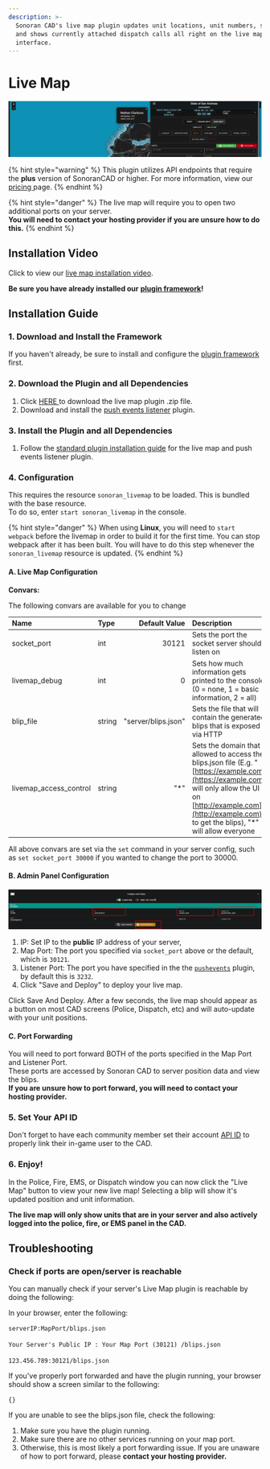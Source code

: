 ```yaml
---
description: >-
  Sonoran CAD's live map plugin updates unit locations, unit numbers, statuses,
  and shows currently attached dispatch calls all right on the live map
  interface.
---
```


# Live Map

![Sonoran CAD&apos;s Custom Integrated Live Map System](../../../.gitbook/assets/live_map.png)

{% hint style="warning" %}
This plugin utilizes API endpoints that require the **plus** version of SonoranCAD or higher. For more information, view our [pricing ](../../../pricing/faq/)page.
{% endhint %}

{% hint style="danger" %}
The live map will require you to open two additional ports on your server.  
**You will need to contact your hosting provider if you are unsure how to do this.**
{% endhint %}

## Installation Video

Click to view our [live map installation video](https://youtu.be/dhUCfvdLZ_U).

**Be sure you have already installed our** [**plugin framework**](../framework-installation.md)**!**

## Installation Guide

### 1. Download and Install the Framework

If you haven't already, be sure to install and configure the [plugin framework](../framework-installation.md) first.

### 2. Download the Plugin and all Dependencies

1. Click [HERE ](https://github.com/Sonoran-Software/sonoran_livemap/releases)to download the live map plugin .zip file.
2. Download and install the [push events listener](push-events.md) plugin.

### 3. Install the Plugin and all Dependencies

1. Follow the [standard plugin installation guide](../plugin-installation.md) for the live map and push events listener plugin.

### 4. Configuration

This requires the resource `sonoran_livemap` to be loaded. This is bundled with the base resource.  
To do so, enter `start sonoran_livemap` in the console.

{% hint style="danger" %}
When using **Linux**, you will need to `start webpack` before the livemap in order to build it for the first time. You can stop webpack after it has been built. You will have to do this step whenever the `sonoran_livemap` resource is updated.
{% endhint %}

#### A. Live Map Configuration

**Convars:**

The following convars are available for you to change

| Name | Type | Default Value | Description |
| :--- | :--- | ---: | :--- |
| socket\_port | int | 30121 | Sets the port the socket server should listen on |
| livemap\_debug | int | 0 | Sets how much information gets printed to the console \(0 = none, 1 = basic information, 2 = all\) |
| blip\_file | string | "server/blips.json" | Sets the file that will contain the generated blips that is exposed via HTTP |
| livemap\_access\_control | string | "\*" | Sets the domain that is allowed to access the blips.json file \(E.g. "[https://example.com](https://example.com)" will only allow the UI on [http://example.com](http://example.com) to get the blips\), "\*" will allow everyone |

All above convars are set via the `set` command in your server config, such as `set socket_port 30000` if you wanted to change the port to 30000.

#### B. Admin Panel Configuration

![](../../../.gitbook/assets/livemap_config.png)

1. IP: Set IP to the **public** IP address of your server, 
2. Map Port: The port you specified via `socket_port` above or the default, which is `30121`.
3. Listener Port: The port you have specified in the the [`pushevents`](../../../sonoran-cad/api-integration/push-events/) plugin, by default this is `3232`.
4. Click "Save and Deploy" to deploy your live map.

Click Save And Deploy. After a few seconds, the live map should appear as a button on most CAD screens \(Police, Dispatch, etc\) and will auto-update with your unit positions.

#### C. Port Forwarding

You will need to port forward BOTH of the ports specified in the Map Port and Listener Port.  
These ports are accessed by Sonoran CAD to server position data and view the blips.  
**If you are unsure how to port forward, you will need to contact your hosting provider.**

### **5**. Set Your API ID

Don't forget to have each community member set their account [API ID](../../../sonoran-cad/api-integration/getting-started/setting-your-api-id.md) to properly link their in-game user to the CAD.

### **6. Enjoy!**

In the Police, Fire, EMS, or Dispatch window you can now click the "Live Map" button to view your new live map! Selecting a blip will show it's updated position and unit information.

**The live map will only show units that are in your server and also actively logged into the police, fire, or EMS panel in the CAD.**

## Troubleshooting

### Check if ports are open/server is reachable

You can manually check if your server's Live Map plugin is reachable by doing the following:

In your browser, enter the following:

```text
serverIP:MapPort/blips.json

Your Server's Public IP : Your Map Port (30121) /blips.json

123.456.789:30121/blips.json
```

If you've properly port forwarded and have the plugin running, your browser should show a screen similar to the following:

```text
{}
```

If you are unable to see the blips.json file, check the following:

1. Make sure you have the plugin running.
2. Make sure there are no other services running on your map port.
3. Otherwise, this is most likely a port forwarding issue. If you are unaware of how to port forward, please **contact your hosting provider.**

